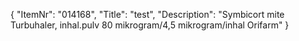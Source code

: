 {
  "ItemNr": "014168",
  "Title": "test",
  "Description": "Symbicort mite Turbuhaler, inhal.pulv 80 mikrogram/4,5 mikrogram/inhal Orifarm"
}
